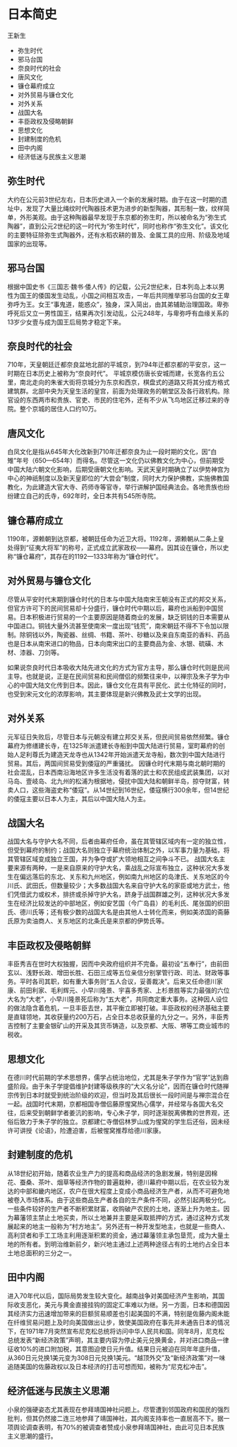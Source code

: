 # 日本简史

王新生

<!-- MarkdownTOC -->

- 弥生时代
- 邪马台国
- 奈良时代的社会
- 唐风文化
- 镰仓幕府成立
- 对外贸易与镰仓文化
- 对外关系
- 战国大名
- 丰臣政权及侵略朝鲜
- 思想文化
- 封建制度的危机
- 田中内阁
- 经济低迷与民族主义思潮

<!-- /MarkdownTOC -->

## 弥生时代

大约在公元前3世纪左右，日本历史进入一个新的发展时期。由于在这一时期的遗址中，发现了大量比绳纹时代陶器技术更为进步的新型陶器，其形制一致，纹样简单，外形美观。由于这种陶器最早发现于东京都的弥生町，所以被命名为“弥生式陶器”，直到公元2世纪的这一时代为“弥生时代”，同时也称作“弥生文化”。该文化的主要特征除弥生式陶器外，还有水稻农耕的普及、金属工具的应用、阶级及地域国家的出现等。

## 邪马台国

根据中国史书《三国志·魏书·倭人传》的记载，公元2世纪末，日本列岛上本以男性为国王的倭国发生动乱，小国之间相互攻击，一年后共同推举邪马台国的女王卑弥呼为王。女王“事鬼道，能惑众”，独身，深入简出，由其弟辅助治理国政。卑弥呼死后又立一男性国王，结果再次引发动乱，公元248年，与卑弥呼有血缘关系的13岁少女壹与成为国王后局势才稳定下来。

## 奈良时代的社会

710年，天皇朝廷迁都奈良盆地北部的平城京，到794年迁都京都的平安京，这一时期在日本历史上被称为“奈良时代”。 平城京模仿唐长安城而建，长宽各约五公里，南北走向的朱雀大街将京城分为东京和西京，棋盘式的道路又将其分成方格式建筑群。北部中央为天皇生活的皇宫，前面为处理政务的朝堂区及各行政机构。除官设的东西两市和贵族、官吏、市民的住宅外，还有不少从飞鸟地区迁移过来的寺院。整个京城的居住人口约10万。

## 唐风文化

白凤文化是指从645年大化改新到710年迁都奈良为止一段时期的文化，因“白雉”年号（650—654年）而得名。尽管这一文化仍以佛教文化为中心，但前期受中国大陆六朝文化影响，后期受唐朝文化影响。天武天皇时期确立了以伊势神宫为中心的神祇制度以及新天皇即位的“大尝会”制度，同时大力保护佛教，实施佛教国教化，为此建造大官大寺、药师寺等官寺，举行讲解护国经典法会。各地贵族也纷纷建立自己的氏寺，692年时，全日本共有545所寺院。

## 镰仓幕府成立

1190年，源赖朝到达京都，被朝廷任命为近卫大将。1192年，源赖朝从二条上皇处得到“征夷大将军”的称号，正式成立武家政权——幕府。因其设在镰仓，所以史称“镰仓幕府”，其存在的1192—1333年称为“镰仓时代”。

## 对外贸易与镰仓文化

尽管从平安时代末期到镰仓时代的日本与中国大陆南宋王朝没有正式的邦交关系，但官方许可下的民间贸易却十分盛行，镰仓时代中期以后，幕府也派船到中国贸易。日本积极进行贸易的一个主要原因是随着商业的发展，缺乏铜钱的日本需要从中国进口。铜钱大量外流甚至使南宋一度出现“钱荒”，南宋朝廷不得不下令加以限制。除铜钱以外，陶瓷器、丝绸、书籍、茶叶、砂糖以及来自东南亚的香料、药品也是日本从南宋进口的物品，日本向南宋出口的主要商品为金、水银、硫磺、木材、漆器、刀剑等。

如果说奈良时代日本吸收大陆先进文化的方式为官方主导，那么镰仓时代则是民间主导。也就是说，正是在民间贸易和民间僧侣的频繁往来中，以禅宗及朱子学为中心的中国大陆文化传到日本。因此，镰仓文化在具有平民化、武士化特征的同时，也受到宋元文化的浓厚影响，其主要体现是新兴佛教及武士文学的出现。

## 对外关系

元军征日失败后，尽管日本与元朝没有建立邦交关系，但民间贸易依然频繁。镰仓幕府为修缮建长寺，在1325年派遣建长寺船到中国大陆进行贸易，室町幕府的创始人足利尊氏为建造天龙寺也从1342年开始派遣天龙寺船，数次到中国大陆进行贸易。其后，两国间贸易受到倭寇的严重骚扰。 因镰仓时代末期与南北朝时期的社会混乱，日本西南沿海地区许多生活没有着落的武士和农民组成武装集团，以对马岛、壹岐岛、北九州的松浦为根据地，侵扰中国大陆和朝鲜半岛，掠夺财富，转卖人口，这些海盗史称“倭寇”。从14世纪到16世纪，倭寇横行300余年，但14世纪的倭寇主要以日本人为主，其后以中国大陆人为主。

## 战国大名

战国大名与守护大名不同，后者由幕府任命，虽在其管辖区域内有一定的独立性，但受到幕府的制约；战国大名则独立于幕府统治体制之外，以军事力量为基础，将其管辖区域变成独立王国，并为争夺或扩大领地相互之间争斗不已。 战国大名主要来源有两种，一是来自原来的守护大名，乘战乱之际宣布独立，这种状况大多发生在偏远落后的东北、关东和九州地区，例如南九州地区的岛津氏、关东地区的今川氏、武田氏，但数量较少；大多数战国大名来自守护大名的家臣或地方武士，他们凭借武力或权术，排挤或杀掉守护大名，跻身于战国群雄之列，这种状况大多发生在经济比较发达的中部地区，例如安艺国（今广岛县）的毛利氏、尾张国的织田氏、德川氏等；还有极少数的战国大名是由其他人士转化而来，例如美浓国的斋藤氏原为卖油商人、关东地区的北条氏是来京都的伊势氏等。

## 丰臣政权及侵略朝鲜

丰臣秀吉在世时大权独握，因而中央政府组织并不完备。最初设“五奉行”，由前田玄以、浅野长政、增田长胜、石田三成等五位亲信分别掌管行政、司法、财政等事务。平时各司其职，如有重大事务则“五人合议，妥善裁决”。后来又任命德川家康、前田利家、毛利辉元、小早川隆景、宇喜多秀家、上杉景胜等实力最强的六位大名为“大老”，小早川隆景死后称为“五大老”，共同商定重大事务。这种因人设位的做法隐含着危机，一旦丰臣去世，其平衡立即被打破。丰臣政权的经济基础主要是直辖领地，其收获量约200万石，占全日本总收获量的九分之一。另外，丰臣秀吉控制了主要金银矿山的开采及其货币铸造，以及京都、大阪、堺等工商业城市的税收。

## 思想文化

在德川时代前期的学术思想界，儒学占统治地位，尤其是朱子学作为“官学”达到鼎盛阶段。由于朱子学提倡维护封建等级秩序的“大义名分论”，因而在镰仓时代随禅宗传到日本时就受到统治阶级的欢迎，但当时及其后很长一段时间是与禅宗混合在一起。战国时代末期，京都相国寺僧侣藤原惺窝热心儒学，并经常与各国大名交往，后来受到朝鲜学者姜沆的影响，专心朱子学，同时逐渐脱离佛教的世界观，还俗后致力于朱子学的独立。京都建仁寺僧侣林罗山成为惺窝的学生后还俗，因未经许可讲授《论语》，险遭迫害，后被惺窝推荐给德川家康。

## 封建制度的危机

从18世纪初开始，随着农业生产力的提高和商品经济的急剧发展，特别是因棉花、蚕桑、茶叶、烟草等经济作物的普遍栽种，德川幕府中期以后，在农业较为发达的中部和畿内地区，农户在很大程度上变成小商品经济生产者，从而不可避免地被卷入市场体系。由于这些商品生产者各自的生产条件不同，必然引起两极分化。一些条件较好的生产者不断积累财富，收购破产农民的土地，逐渐上升为地主。因为幕藩领主禁止土地买卖，所以土地兼并主要是采取抵押的方式，通过这种方式发展起来的地主一般称为“村方地主”。另外还有一种开发型地主，也就是一些商人、高利贷者和手工工场主利用逐渐积累的资金，通过幕藩领主承包垦荒，成为大量土地的所有者。到明治维新前夕，新兴地主通过上述两种途径占有的土地约占全日本土地总面积的三分之一。

## 田中内阁

进入70年代以后，国际局势发生较大变化。越南战争对美国经济产生影响，其国际收支恶化，美元与黄金直接挂钩的固定汇率难以为继。另一方面，日本和德国因其经济实力迅速增加带来的巨额贸易顺差也引起美国的不满，特别是佐藤内阁未能在纤维贸易问题上及时向美国做出让步，致使美国政府在事先并未通告日本的情况下，在1971年7月突然宣布尼克松总统将访问中华人民共和国。同年8月，尼克松总统发表“新经济政策”声明，其主要内容为停止美元兑换黄金，并对进口商品一律征收10%的进口附加税，其意图迫使日元升值。结果日元被迫在同年年底升值，从360日元兑换1美元变为308日元兑换1美元。“越顶外交”及“新经济政策”对一味追随美国的佐藤政权以及日本经济的打击可想而知，被称为“尼克松冲击”。

## 经济低迷与民族主义思潮

小泉的强硬姿态尤其表现在参拜靖国神社问题上。尽管遭到邻国政府和国民的强烈批判，但其仍然接二连三地参拜了靖国神社，其内阁支持率也一直居高不下。据一项舆论调查表明，有70%的被调查者赞成小泉参拜靖国神社，由此可见日本民族主义思潮的盛行。
